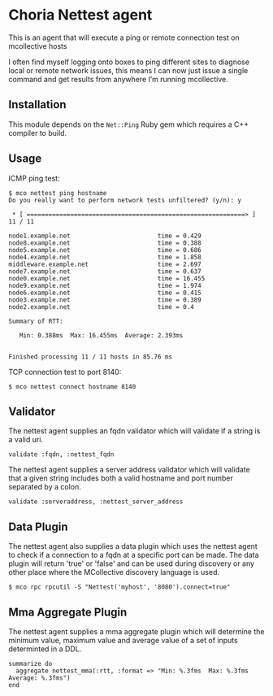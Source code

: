 # Choria Nettest agent

This is an agent that will execute a ping or remote connection test on mcollective hosts

I often find myself logging onto boxes to ping different sites to diagnose local or remote network issues, this means I can now just issue a single command and get results from anywhere I’m running mcollective.

## Installation

This module depends on the `Net::Ping` Ruby gem which requires a C++ compiler
to build.

## Usage

ICMP ping test:

    $ mco nettest ping hostname
    Do you really want to perform network tests unfiltered? (y/n): y

     * [ ============================================================> ] 11 / 11

    node1.example.net                        time = 0.429
    node8.example.net                        time = 0.388
    node5.example.net                        time = 0.686
    node4.example.net                        time = 1.858
    middleware.example.net                   time = 2.697
    node7.example.net                        time = 0.637
    node0.example.net                        time = 16.455
    node9.example.net                        time = 1.974
    node6.example.net                        time = 0.415
    node3.example.net                        time = 0.389
    node2.example.net                        time = 0.4

    Summary of RTT:

       Min: 0.388ms  Max: 16.455ms  Average: 2.393ms


    Finished processing 11 / 11 hosts in 85.76 ms

TCP connection test to port 8140:

    $ mco nettest connect hostname 8140

## Validator

The nettest agent supplies an fqdn validator which will validate if a string is a valid uri.

    validate :fqdn, :nettest_fqdn

The nettest agent supplies a server address validator which will validate that a given string includes both a valid hostname and port number separated by a colon.

    validate :serveraddress, :nettest_server_address

## Data Plugin

The nettest agent also supplies a data plugin which uses the nettest agent to check if a connection to a fqdn at a specific port can be made. The data plugin will return 'true' or 'false' and can be used during discovery or any other place where the MCollective discovery language is used.

    $ mco rpc rpcutil -S "Nettest('myhost', '8080').connect=true"

## Mma Aggregate Plugin

The nettest agent supplies a mma aggregate plugin which will determine the minimum value, maximum value and average value of a set of inputs determinted in a DDL.

    summarize do
      aggregate nettest_mma(:rtt, :format => "Min: %.3fms  Max: %.3fms  Average: %.3fms")
    end
